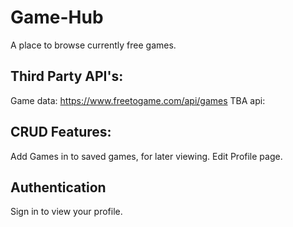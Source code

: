 # Game-Hub
A place to browse currently free games.



## Third Party API's:
Game data: https://www.freetogame.com/api/games
TBA api: 

## CRUD Features:
Add Games in to saved games, for later viewing.
Edit Profile page.

## Authentication
Sign in to view your profile.

